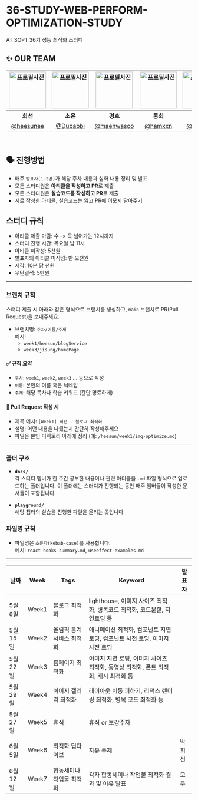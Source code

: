 # 36-STUDY-WEB-PERFORM-OPTIMIZATION-STUDY
AT SOPT 36기 성능 최적화 스터디

## ✨ OUR TEAM
<div align="center">

| <img src="https://github.com/user-attachments/assets/519a4cec-467d-4e59-b09d-e2f1861622a0" width="100" alt="프로필사진"> | <img src="https://avatars.githubusercontent.com/u/148561299?v=4" width="100" alt="프로필사진"> | <img src="https://github.com/user-attachments/assets/ad88344c-28c7-45f2-a4ab-680ce1dc9f97" width="100" alt="프로필사진"> | <img src="https://github.com/user-attachments/assets/8b7dadb3-cf14-4109-a555-d667f9cf5b1a" width="100" alt="프로필사진"> | <img src="https://github.com/user-attachments/assets/84064830-d27a-4f6d-be98-5515a89215d6" width="100" alt="프로필사진"> | <img src="https://github.com/user-attachments/assets/03532813-4d0b-4d9a-9945-878e8ff89502" width="100" alt="프로필사진"> |
| :-------------------------------------------------------------------------------------------: | :-------------------------------------------------------------------------------------------: | :-------------------------------------------------------------------------------------------: | :-------------------------------------------------------------------------------------------: | :-------------------------------------------------------------------------------------------: | :-------------------------------------------------------------------------------------------: |
| <div align="center"><b>희선</b></div> | <div align="center"><b>소은</b></div> | <div align="center"><b>경호</b></div> | <div align="center"><b>동희</b></div> | <div align="center"><b>지성</b></div> | <div align="center"><b>재림</b></div> |
| [@heesunee](https://github.com/heesunee) | [@Dubabbi](https://github.com/Dubabbi) | [@maehwasoo](https://github.com/maehwasoo) | [@hamxxn](https://github.com/hamxxn) | [@jstar000](https://github.com/jstar000) | [@jllee000](https://github.com/jllee000) |

</div>

<br />


## 🗣 진행방법

- 매주 `발표자(1~2명)`가 해당 주차 내용과 심화 내용 정리 및 발표
- 모든 스터디원은 **아티클을 작성하고 PR**로 제출
- 모든 스터디원은 **실습코드를 작성하고 PR**로 제출
- 서로 작성한 아티클, 실습코드는 읽고 PR에 이모지 달아주기

## 스터디 규칙

- 아티클 제출 마감: 수 -> 목 넘어가는 12시까지
- 스터디 진행 시간: 목요일 밤 11시
- 아티클 미작성: 5천원
- 발표자의 아티클 미작성: 만 오천원
- 지각: 10분 당 천원
- 무단결석: 5만원

---


### 브랜치 규칙

스터디 제출 시 아래와 같은 형식으로 브랜치를 생성하고, `main` 브랜치로 PR(Pull Request)을 보내주세요.

- 브랜치명: `주차/이름/주제`  
  예시:  
  - `week1/heesun/blogService`  
  - `week3/jisung/homePage`

#### ✅ 규칙 요약
- `주차`: `week1`, `week2`, `week3` … 등으로 작성
- `이름`: 본인의 이름 혹은 닉네임
- `주제`: 해당 목차나 학습 키워드 (간단 명료하게)

#### 📝 Pull Request 작성 시
- 제목 예시: `[Week1] 희선 - 블로그 최적화`
- 설명: 어떤 내용을 다뤘는지 간단히 작성해주세요
- 파일은 본인 디렉토리 아래에 정리 (예: `/heesun/week1/img-optimize.md`)
---

### 폴더 구조

- **`docs/`**  
  각 스터디 멤버가 한 주간 공부한 내용이나 관련 아티클을 `.md` 파일 형식으로 업로드하는 폴더입니다. 이 폴더에는 스터디가 진행되는 동안 매주 멤버들이 작성한 문서들이 포함됩니다.

- **`playground/`**  
  해당 챕터의 실습을 진행한 파일을 올리는 곳입니다.

### 파일명 규칙

- 파일명은 `소문자(kebab-case)`를 사용합니다.  
  예시: `react-hooks-summary.md`, `useeffect-examples.md`

---


| 날짜       | Week   | Tags         | Keyword                                                                                      | 발표자          |
|------------|--------|--------------|----------------------------------------------------------------------------------------------|-----------------|
| 5월 8일 | Week1  | 블로그 최적화        | lighthouse, 이미지 사이즈 최적화, 병목코드 최적화, 코드분할, 지연로딩 등|           |
| 5월 15일 | Week2  | 올림픽 통계 서비스 최적화        | 애니메이션 최적화, 컴포넌트 지연 로딩, 컴포넌트 사전 로딩, 이미지 사전 로딩 |          |
| 5월 22일 | Week3  | 홈페이지 최적화      |이미지 지연 로딩, 이미지 사이즈 최적화, 동영상 최적화, 폰트 최적화, 캐시 최적화 등 |          |
| 5월 29일 | Week4  | 이미지 갤러리 최적화       | 레이아웃 이동 피하기, 리덕스 렌더링 최적화, 병목 코드 최적화 등|          |
| 5월 27일 | Week5  | 휴식      | 휴식 or 보강주차 |       |
| 6월 5일 | Week6  | 최적화 딥다이브     | 자유 주제 | 박희선       |
| 6월 12일 | Week7  | 합동세미나 작업물 최적화     | 각자 합동세미나 작업물 최적화 결과 및 이유 발표|  모두  |

